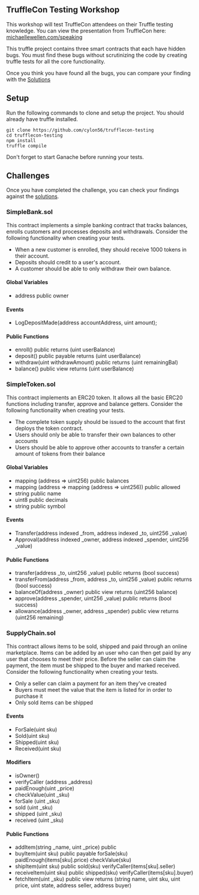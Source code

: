 TruffleCon Testing Workshop
---------------------------

This workshop will test TruffleCon attendees on their Truffle testing knowledge. You can view the presentation from TruffleCon here: [michaellewellen.com/speaking](http://www.michaellewellen.com/speaking/)

This truffle project contains three smart contracts that each have hidden bugs. You must find these bugs without scrutinizing the code by creating truffle tests for all the core functionality. 

Once you think you have found all the bugs, you can compare your finding with the [Solutions](./Solutions.md)

## Setup

Run the following commands to clone and setup the project. You should already have truffle installed.

```
git clone https://github.com/cylon56/trufflecon-testing
cd trufflecon-testing
npm install
truffle compile
```

Don't forget to start Ganache before running your tests.

## Challenges

Once you have completed the challenge, you can check your findings against the [solutions](./Solutions.md).

### SimpleBank.sol
This contract implements a simple banking contract that tracks balances, enrolls customers and processes deposits and withdrawals. Consider the following functionality when creating your tests.

- When a new customer is enrolled, they should receive 1000 tokens in their account.
- Deposits should credit to a user's account.
- A customer should be able to only withdraw their own balance.

#### Global Variables

- address public owner

#### Events

- LogDepositMade(address accountAddress, uint amount);

#### Public Functions

- enroll() public returns (uint userBalance) 
- deposit() public payable returns (uint userBalance)
- withdraw(uint withdrawAmount) public returns (uint remainingBal)
- balance() public view returns (uint userBalance)

### SimpleToken.sol
This contract implements an ERC20 token. It allows all the basic ERC20 functions including transfer, approve and balance getters. Consider the following functionality when creating your tests.

- The complete token supply should be issued to the account that first deploys the token contract.
- Users should only be able to transfer their own balances to other accounts
- Users should be able to approve other accounts to transfer a certain amount of tokens from their balance

#### Global Variables

- mapping (address => uint256) public balances
- mapping (address => mapping (address => uint256)) public allowed
- string public name                   
- uint8 public decimals
- string public symbol

#### Events

- Transfer(address indexed _from, address indexed _to, uint256 _value)
- Approval(address indexed _owner, address indexed _spender, uint256 _value)

#### Public Functions

- transfer(address _to, uint256 _value) public returns (bool success)
- transferFrom(address _from, address _to, uint256 _value) public returns (bool success)
- balanceOf(address _owner) public view returns (uint256 balance)
- approve(address _spender, uint256 _value) public returns (bool success)
- allowance(address _owner, address _spender) public view returns (uint256 remaining)

### SupplyChain.sol
This contract allows items to be sold, shipped and paid through an online marketplace. Items can be added by an user who can then get paid by any user that chooses to meet their price. Before the seller can claim the payment, the item must be shipped to the buyer and marked received. Consider the following functionality when creating your tests.

- Only a seller can claim a payment for an item they've created
- Buyers must meet the value that the item is listed for in order to purchase it
- Only sold items can be shipped

#### Events

- ForSale(uint sku)
- Sold(uint sku)
- Shipped(uint sku)
- Received(uint sku)

#### Modifiers

- isOwner()
- verifyCaller (address _address)
- paidEnough(uint _price)
- checkValue(uint _sku)
- forSale (uint _sku)
- sold (uint _sku)
- shipped (uint _sku)
- received (uint _sku)

#### Public Functions

- addItem(string _name, uint _price) 
    public 
- buyItem(uint sku)
    public
    payable
    forSale(sku)
    paidEnough(items[sku].price)
    checkValue(sku)
- shipItem(uint sku)
    public
    sold(sku)
    verifyCaller(items[sku].seller)
- receiveItem(uint sku)
    public
    shipped(sku)
    verifyCaller(items[sku].buyer)
- fetchItem(uint _sku) 
    public
    view
    returns (string name, uint sku, uint price, uint state, address seller, address buyer)

